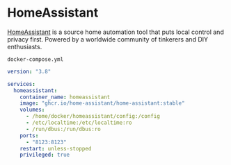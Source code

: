 # HomeAssistant
[HomeAssistant](https://github.com/home-assistant/core) is a source home automation tool that puts local control and privacy first. Powered by a worldwide community of tinkerers and DIY enthusiasts.

``docker-compose.yml``
```yaml
version: "3.8"

services:
  homeassistant:
    container_name: homeassistant
    image: "ghcr.io/home-assistant/home-assistant:stable"
    volumes:
      - /home/docker/homeassistant/config:/config
      - /etc/localtime:/etc/localtime:ro
      - /run/dbus:/run/dbus:ro
    ports:
      - "8123:8123"
    restart: unless-stopped
    privileged: true
```